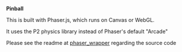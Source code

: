 **Pinball**

This is built with Phaser.js, which runs on Canvas or WebGL. 

It uses the P2 physics library instead of Phaser's default "Arcade"

Please see the readme at [phaser_wrapper](http://github.com/maxpleaner/phaser_wrapper) regarding the source code
